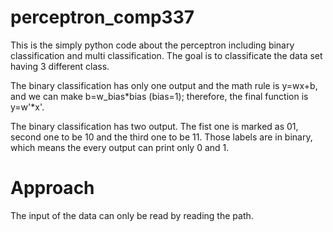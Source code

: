 # perceptron_comp337

This is the simply python code about the perceptron including binary classification and multi classification. The goal is to classificate the data set having 3 different class. 

The binary classification has only one output and the math rule is y=wx+b, and we can make b=w_bias*bias (bias=1); therefore, the final function is y=w'*x'.

The binary classification has two output. The fist one is marked as 01, second one to be 10 and the third one to be 11. Those labels are in binary, which means the every output can print only 0 and 1.

# Approach
The input of the data can only be read by reading the path.
